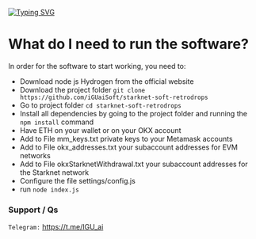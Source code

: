 [![Typing SVG](https://readme-typing-svg.demolab.com?font=Raleway&size=25&pause=1000&color=09F702&width=435&lines=Soft+for+StarkNet+retrodrop)](https://git.io/typing-svg)

# What do I need to run the software?
In order for the software to start working, you need to:
- Download node js Hydrogen from the official website
- Download the project folder `git clone https://github.com/iGUaiSoft/starknet-soft-retrodrops`
- Go to project folder `cd starknet-soft-retrodrops`
- Install all dependencies by going to the project folder and running the `npm install` command
- Have ETH on your wallet or on your OKX account
- Add to File mm_keys.txt private keys to your Metamask accounts
- Add to File okx_addresses.txt your subaccount addresses for EVM networks
- Add to File okxStarknetWithdrawal.txt your subaccount addresses for the Starknet network
- Configure the file settings/config.js
- run `node index.js`


### Support / Qs
`Telegram:` https://t.me/IGU_ai